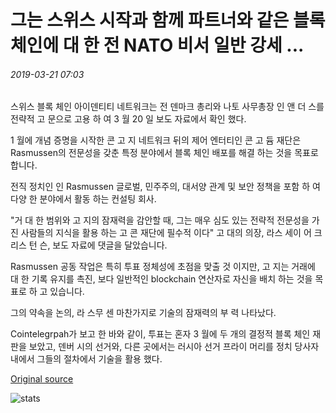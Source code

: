 # 그는 스위스 시작과 함께 파트너와 같은 블록 체인에 대 한 전 NATO 비서 일반 강세 ...

###### 2019-03-21 07:03

스위스 블록 체인 아이덴티티 네트워크는 전 덴마크 총리와 나토 사무총장 인 앤 더 스를 전략적 고 문으로 고용 하 여 3 월 20 일 보도 자료에서 확인 했다.

1 월에 개념 증명을 시작한 콘 고 지 네트워크 뒤의 제어 엔터티인 콘 고 듐 재단은 Rasmussen의 전문성을 갖춘 특정 분야에서 블록 체인 배포를 해결 하는 것을 목표로 합니다.

전직 정치인 인 Rasmussen 글로벌, 민주주의, 대서양 관계 및 보안 정책을 포함 하 여 다양 한 분야에서 활동 하는 컨설팅 회사.

"거 대 한 범위와 고 지의 잠재력을 감안할 때, 그는 매우 심도 있는 전략적 전문성을 가진 사람들의 지식을 활용 하는 고 콘 재단에 필수적 이다" 고 대의 의장, 라스 세이 어 크리스 턴 슨, 보도 자료에 댓글을 달았습니다.

Rasmussen 공동 작업은 특히 투표 정체성에 초점을 맞출 것 이지만, 고 지는 거래에 대 한 기록 유지를 촉진, 보다 일반적인 blockchain 연산자로 자신을 배치 하는 것을 목표로 하 고 있습니다.

그의 약속을 논의, 라 스무 센 마찬가지로 기술의 잠재력의 부 력 나타났다.

Cointelegrpah가 보고 한 바와 같이, 투표는 혼자 3 월에 두 개의 결정적 블록 체인 재판을 보았고, 덴버 시의 선거와, 다른 곳에서는 러시아 선거 프라이 머리를 정치 당사자 내에서 그들의 절차에서 기술을 활용 했다.

[Original source](https://cointelegraph.com/news/ex-nato-secretary-general-bullish-on-blockchain-as-he-partners-with-swiss-startup)

![stats](https://c.statcounter.com/11760860/0/a89fa40b/1/ "stats")